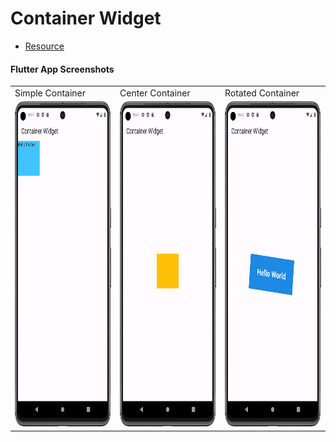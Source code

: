 # Container Widget

- [Resource](https://api.flutter.dev/flutter/widgets/Container-class.html)

#### Flutter App Screenshots

<table>
  <tr>
    <td>Simple Container</td>
     <td>Center Container</td>
     <td>Rotated Container</td>
  </tr>
  <tr>
    <td><img src="Screenshot/simple_container.png" width=250 height=520></td>
    <td><img src="Screenshot/center_container.png" width=250 height=520></td>
    <td><img src="Screenshot/rotated_container.png" width=250 height=520></td>
  </tr>
 </table>
